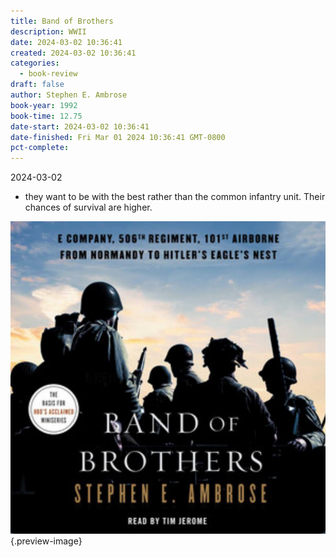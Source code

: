 ```yaml
---
title: Band of Brothers
description: WWII
date: 2024-03-02 10:36:41
created: 2024-03-02 10:36:41
categories:
  - book-review
draft: false
author: Stephen E. Ambrose
book-year: 1992
book-time: 12.75
date-start: 2024-03-02 10:36:41
date-finished: Fri Mar 01 2024 10:36:41 GMT-0800
pct-complete:
---
```

2024-03-02

- they want to be with the best rather than the common infantry unit. Their chances of survival are higher. 


![Band of Brothers](../img/book-band-of-brothers.jpeg){.preview-image}